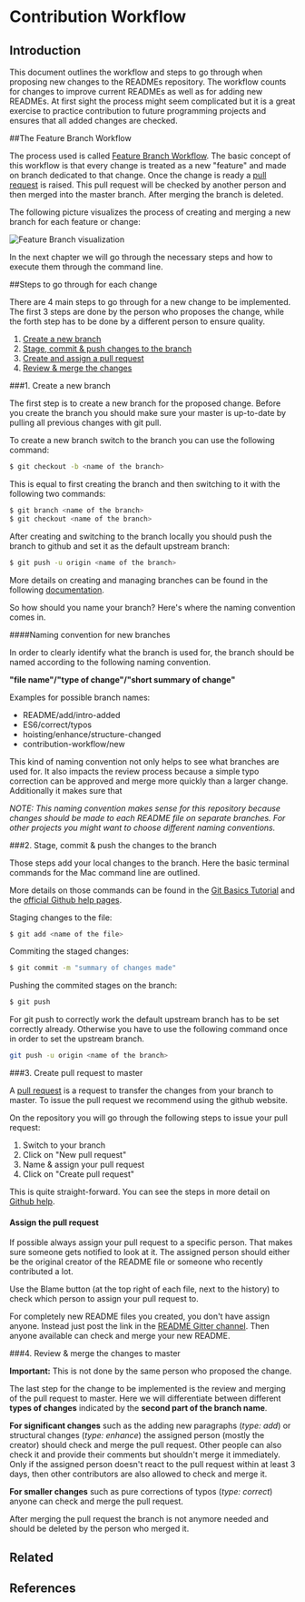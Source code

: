 # Contribution Workflow

## Introduction

This document outlines the workflow and steps to go through when proposing new changes to the READMEs repository. The workflow counts for changes to improve current READMEs as well as for adding new READMEs.
At first sight the process might seem complicated but it is a great exercise to practice contribution to future programming projects and
ensures that all added changes are checked.

##The Feature Branch Workflow

The process used is called [Feature Branch Workflow](https://www.atlassian.com/git/tutorials/comparing-workflows/feature-branch-workflow).
The basic concept of this workflow is that every change is treated as a new "feature" and made on branch dedicated to that change.
Once the change is ready a [pull request](https://help.github.com/articles/using-pull-requests/) is raised. This pull request will be checked by another person and then merged into the master branch.
After merging the branch is deleted.

The following picture visualizes the process of creating and merging a new branch for each feature or change:

![Feature Branch visualization](http://wiki.techniv.fr/images/3/3c/Git_Feature_Workflow.png)

In the next chapter we will go through the necessary steps and how to execute them through the command line.

##Steps to go through for each change

There are 4 main steps to go through for a new change to be implemented. The first 3 steps are done by the person who proposes the change, while the forth step has to be done by a different person to ensure quality.

1. [Create a new branch](contribution-workflow.md#1.-create-a-new-branch)
2. [Stage, commit & push changes to the branch](contribution-workflow.md#2.-stage,-commit-&-push-changes-to-the-branch)
4. [Create and assign a pull request](contribution-workflow.md#3.-create-and-assign-a-pull-request)
5. [Review & merge the changes](contribution-workflow.md#4.-review-&-merge-the-changes)

###1. Create a new branch

The first step is to create a new branch for the proposed change. Before you create the branch you should make sure your master is up-to-date by pulling all previous changes with git pull.

To create a new branch switch to the branch you can use the following command:
```bash
$ git checkout -b <name of the branch>
```
This is equal to first creating the branch and then switching to it with the following two commands:
```bash
$ git branch <name of the branch>
$ git checkout <name of the branch>
```

After creating and switching to the branch locally you should push the branch to github and set it as the default upstream branch:
```bash
$ git push -u origin <name of the branch>
```

More details on creating and managing branches can be found in the following [documentation](https://github.com/Kunena/Kunena-Forum/wiki/Create-a-new-branch-with-git-and-manage-branches).

So how should you name your branch? Here's where the naming convention comes in.

####Naming convention for new branches

In order to clearly identify what the branch is used for, the branch should be named according to the following naming convention.

**"file name"/"type of change"/"short summary of change"**

Examples for possible branch names:
* README/add/intro-added
* ES6/correct/typos
* hoisting/enhance/structure-changed
* contribution-workflow/new

This kind of naming convention not only helps to see what branches are used for. It also impacts the review process because a simple typo correction can be approved and merge more quickly than a larger change.
Additionally it makes sure that

_NOTE: This naming convention makes sense for this repository because changes should be made to each README file on separate branches. For other projects you might want to choose different naming conventions._

###2. Stage, commit & push the changes to the branch

Those steps add your local changes to the branch. Here the basic terminal commands for the Mac command line are outlined.

More details on those commands can be found in the [Git Basics Tutorial](https://github.com/codingforeveryone/READMEs/blob/contribution-workflow/new/programmer-skills/git-basics.md) and the [official Github help pages](https://help.github.com/articles/adding-a-file-to-a-repository-from-the-command-line/).

Staging changes to the file:
```bash
$ git add <name of the file>
```

Commiting the staged changes:
```bash
$ git commit -m "summary of changes made"
```

Pushing the commited stages on the branch:
```bash
$ git push
```

For git push to correctly work the default upstream branch has to be set correctly already. Otherwise you have to use the following command once in order to set the upstream branch.

```bash
git push -u origin <name of the branch>
```

###3. Create pull request to master

A [pull request](https://help.github.com/articles/using-pull-requests/) is a request to transfer the changes from your branch to master. To issue the pull request we recommend using the github website.

On the repository you will go through the following steps to issue your pull request:

1. Switch to your branch
2. Click on "New pull request"
3. Name & assign your pull request
4. Click on "Create pull request"

This is quite straight-forward. You can see the steps in more detail on [Github help](https://help.github.com/articles/creating-a-pull-request/).

#### Assign the pull request

If possible always assign your pull request to a specific person. That makes sure someone gets notified to look at it.
The assigned person should either be the original creator of the README file or someone who recently contributed a lot.

Use the Blame button (at the top right of each file, next to the history) to check which person to assign your pull request to.

For completely new README files you created, you don't have assign anyone. Instead just post the link in the [README Gitter channel](https://gitter.im/codingforeveryone/READMEs?utm_source=badge&utm_medium=badge&utm_campaign=pr-badge&utm_content=badge).
Then anyone available can check and merge your new README.

###4. Review & merge the changes to master

**Important:** This is not done by the same person who proposed the change.

The last step for the change to be implemented is the review and merging of the pull request to master.
Here we will differentiate between different **types of changes** indicated by the **second part of the branch name**.

**For significant changes** such as the adding new paragraphs (_type: add_) or structural changes (_type: enhance_) the assigned person (mostly the creator) should check and merge the pull request. Other people can also check it and provide their comments but shouldn't merge it immediately. Only if the assigned person doesn't react to the pull request within at least 3 days, then other contributors are also allowed to check and merge it.

**For smaller changes** such as pure corrections of typos (_type: correct_) anyone can check and merge the pull request.

After merging the pull request the branch is not anymore needed and should be deleted by the person who merged it.

## Related

## References